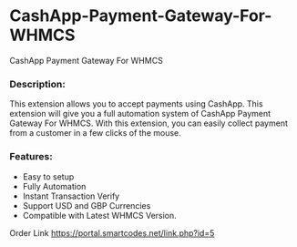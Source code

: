# CashApp-Payment-Gateway-For-WHMCS
CashApp Payment Gateway For WHMCS
### Description:
This extension allows you to accept payments using CashApp. This extension will give you a full automation system of CashApp Payment Gateway For WHMCS. With this extension, you can easily collect payment from a customer in a few clicks of the mouse.

### Features:
 * Easy to setup
 * Fully Automation
 * Instant Transaction Verify
 * Support USD and GBP Currencies
 * Compatible with Latest WHMCS Version.

Order Link
https://portal.smartcodes.net/link.php?id=5
